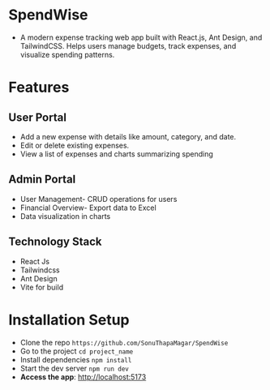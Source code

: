 # SpendWise
- A modern expense tracking web app built with React.js, Ant Design, and TailwindCSS. Helps users manage budgets, track expenses, and visualize spending patterns.
  
# Features
## User Portal
- Add a new expense with details like amount, category, and date.
- Edit or delete existing expenses.
- View a list of expenses and charts summarizing spending

## Admin Portal
- User Management- CRUD operations for users
- Financial Overview- Export data to Excel
- Data visualization in charts

## Technology Stack
- React Js
- Tailwindcss
- Ant Design
- Vite for build

# Installation Setup
- Clone the repo `https://github.com/SonuThapaMagar/SpendWise`
- Go to the project `cd project_name`
- Install dependencies `npm install`
- Start the dev server `npm run dev`
- **Access the app**: [http://localhost:5173](http://localhost:5173)
